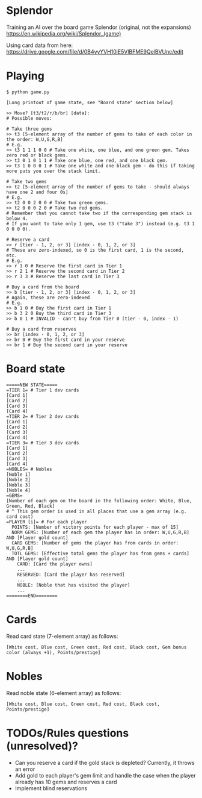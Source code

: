 # Splendor
Training an AI over the board game Splendor (original, not the expansions)
https://en.wikipedia.org/wiki/Splendor_(game)

Using card data from here:
https://drive.google.com/file/d/0B4yyYVH10iE5VlBFME9QelBVUnc/edit

# Playing
```
$ python game.py

[Long printout of game state, see "Board state" section below]

>> Move? [t3/t2/r/b/br] [data]:
# Possible moves:

# Take three gems
>> t3 [5-element array of the number of gems to take of each color in the order: W,U,G,R,B]
# E.g.
>> t3 1 1 1 0 0 # Take one white, one blue, and one green gem. Takes zero red or black gems.
>> t3 0 1 0 1 1 # Take one blue, one red, and one black gem.
>> t3 1 0 0 0 1 # Take one white and one black gem - do this if taking more puts you over the stack limit.

# Take two gems
>> t2 [5-element array of the number of gems to take - should always have one 2 and four 0s]
# E.g.
>> t2 0 0 2 0 0 # Take two green gems.
>> t2 0 0 0 2 0 # Take two red gems.
# Remember that you cannot take two if the corresponding gem stack is below 4.
# If you want to take only 1 gem, use t3 ("take 3") instead (e.g. t3 1 0 0 0 0).

# Reserve a card
>> r [tier - 1, 2, or 3] [index - 0, 1, 2, or 3]
# These are zero-indexed, so 0 is the first card, 1 is the second, etc.
# E.g.
>> r 1 0 # Reserve the first card in Tier 1
>> r 2 1 # Reserve the second card in Tier 2
>> r 3 3 # Reserve the last card in Tier 3

# Buy a card from the board
>> b [tier - 1, 2, or 3] [index - 0, 1, 2, or 3]
# Again, these are zero-indexed
# E.g.
>> b 1 0 # Buy the first card in Tier 1
>> b 3 2 0 Buy the third card in Tier 3
>> b 0 1 # INVALID - can't buy from Tier 0 (tier - 0, index - 1)

# Buy a card from reserves
>> br [index - 0, 1, 2, or 3]
>> br 0 # Buy the first card in your reserve
>> br 1 # Buy the second card in your reserve
```

# Board state
```
=====NEW STATE=====
=TIER 1= # Tier 1 dev cards
[Card 1]
[Card 2]
[Card 3]
[Card 4]
=TIER 2= # Tier 2 dev cards
[Card 1]
[Card 2]
[Card 3]
[Card 4]
=TIER 3= # Tier 3 dev cards
[Card 1]
[Card 2]
[Card 3]
[Card 4]
=NOBLES= # Nobles
[Noble 1]
[Noble 2]
[Noble 3]
[Noble 4]
=GEMS=
[Number of each gem on the board in the following order: White, Blue, Green, Red, Black]
# ^ This gem order is used in all places that use a gem array (e.g. card cost)
=PLAYER [i]= # For each player
  POINTS: [Number of victory points for each player - max of 15]
  NORM GEMS: [Number of each gem the player has in order: W,U,G,R,B] AND [Player gold count]
  CARD GEMS: [Number of gems the player has from cards in order: W,U,G,R,B]
  TOTL GEMS: [Effective total gems the player has from gems + cards] AND [Player gold count]
    CARD: [Card the player owns]
    ...
    RESERVED: [Card the player has reserved]
    ...
    NOBLE: [Noble that has visited the player]
    ...
========END========
```

# Cards
Read card state (7-element array) as follows:
```
[White cost, Blue cost, Green cost, Red cost, Black cost, Gem bonus color (always +1), Points/prestige]
```

# Nobles
Read noble state (6-element array) as follows:
```
[White cost, Blue cost, Green cost, Red cost, Black cost, Points/prestige]
```

# TODOs/Rules questions (unresolved)?
* Can you reserve a card if the gold stack is depleted? Currently, it throws an error
* Add gold to each player's gem limit and handle the case when the player already has 10 gems and reserves a card
* Implement blind reservations
